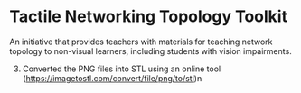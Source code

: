 # Tactile Networking Topology Toolkit
An initiative that provides teachers with materials for teaching network topology to non-visual learners, including students with vision impairments.



3. Converted the PNG files into STL using an online tool (https://imagetostl.com/convert/file/png/to/stl)n